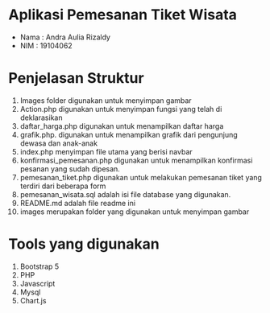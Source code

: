 # Aplikasi Pemesanan Tiket Wisata
- Nama : Andra Aulia Rizaldy
- NIM  : 19104062

# Penjelasan Struktur
1. Images folder digunakan untuk menyimpan gambar
2. Action.php digunakan untuk menyimpan fungsi yang telah di deklarasikan
3. daftar_harga.php digunakan untuk menampilkan daftar harga
4. grafik.php. digunakan untuk menampilkan grafik dari pengunjung dewasa dan anak-anak
5. index.php menyimpan file utama yang berisi navbar
6. konfirmasi_pemesanan.php digunakan untuk menampilkan konfirmasi pesanan yang sudah dipesan.
7. pemesanan_tiket.php digunakan untuk melakukan pemesanan tiket yang terdiri dari beberapa form
8. pemesanan_wisata.sql adalah isi file database yang digunakan.
9. README.md adalah file readme ini
10. images merupakan folder yang digunakan untuk menyimpan gambar



# Tools yang digunakan
1. Bootstrap 5
2. PHP
3. Javascript
4. Mysql
5. Chart.js